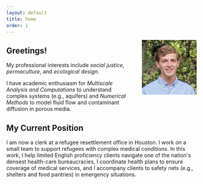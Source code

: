 ```yaml
---
layout: default
title: home
order: 1
---
```


<img src="images/portrait-5-20-17.jpg" style="float: right; margin: 0px 0px 23px 23px" height="145" width="145" > 

## Greetings!

My professional interests include *social justice*, *permaculture*, and *ecological design*. 

I have academic enthusiasm for *Multiscale Analysis and Computations* to understand complex systems (e.g., aquifers) and *Numerical Methods* to model fluid flow and contaminant diffusion in porous media.


## My Current Position

I am now a clerk at a refugee resettlement office in Houston. I work on a small team to support refugees with complex medical conditions. In this work, I help limited English proficiency clients navigate one of the nation's densest health-care bureaucracies, I coordinate health plans to ensure coverage of medical services, and I accompany clients to safety nets (e.g., shelters and food pantries) in emergency situations.
